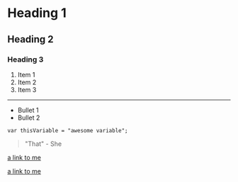 # Heading 1

## Heading 2

### Heading 3


1. Item 1
1. Item 2
1. Item 3


<hr/>

<ul>
<li>Bullet 1</li>
<li>Bullet 2</li>
</ul>

```
var thisVariable = "awesome variable";
```


> "That" - She


[a link to me](http://www.stevebrownlee.com)

<a href="http://www.stevebrownlee.com">a link to me</a>